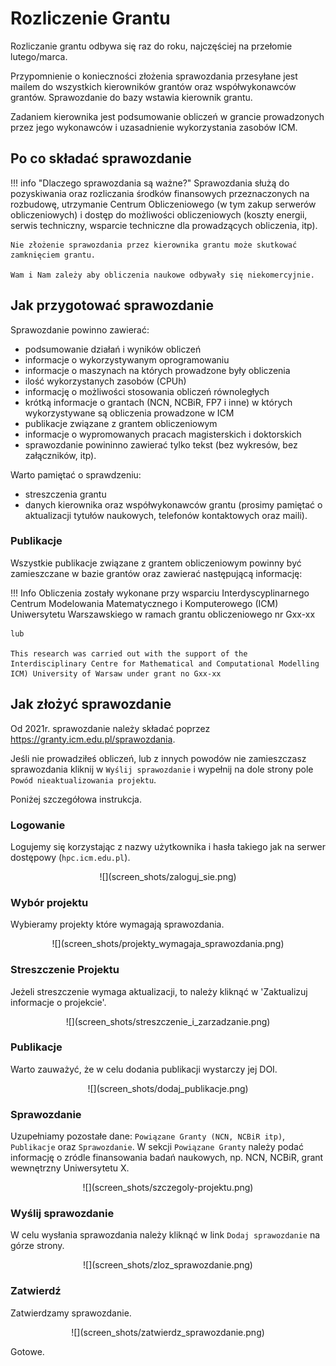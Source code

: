
# Rozliczenie Grantu

Rozliczanie grantu odbywa się raz do roku, najczęściej na przełomie lutego/marca.

Przypomnienie o konieczności złożenia sprawozdania przesyłane jest mailem do wszystkich kierowników grantów oraz współwykonawców grantów. Sprawozdanie do bazy wstawia kierownik grantu.

Zadaniem kierownika jest podsumowanie obliczeń w grancie prowadzonych
przez jego wykonawców i uzasadnienie wykorzystania zasobów ICM.

## Po co składać sprawozdanie

!!! info "Dlaczego sprawozdania są ważne?"
    Sprawozdania służą do pozyskiwania oraz rozliczania środków finansowych przeznaczonych na rozbudowę, utrzymanie Centrum Obliczeniowego (w tym zakup serwerów obliczeniowych) i dostęp do możliwości obliczeniowych (koszty energii, serwis techniczny, wsparcie techniczne dla prowadzących obliczenia, itp).

    Nie złożenie sprawozdania przez kierownika grantu może skutkować zamknięciem grantu.

    Wam i Nam zależy aby obliczenia naukowe odbywały się niekomercyjnie.

## Jak przygotować sprawozdanie

Sprawozdanie powinno zawierać:

- podsumowanie działań i wyników obliczeń
- informacje o wykorzystywanym oprogramowaniu
- informacje o maszynach na których prowadzone były obliczenia
- ilość wykorzystanych zasobów (CPUh)
- informację o możliwości stosowania obliczeń równoległych
- krótką informacje o grantach (NCN, NCBiR, FP7 i inne) w których wykorzystywane są obliczenia prowadzone w ICM
- publikacje związane z grantem obliczeniowym
- informacje o wypromowanych pracach magisterskich i doktorskich
- sprawozdanie powininno zawierać tylko tekst (bez wykresów, bez załączników, itp).

Warto pamiętać o sprawdzeniu:

- streszczenia grantu
- danych kierownika oraz współwykonawców grantu (prosimy pamiętać o aktualizacji tytułów naukowych, telefonów kontaktowych oraz maili).

### Publikacje

Wszystkie publikacje związane z grantem obliczeniowym powinny być
zamieszczane w bazie grantów oraz zawierać następującą informację:

!!! Info
    Obliczenia zostały wykonane przy wsparciu Interdyscyplinarnego Centrum
    Modelowania Matematycznego i Komputerowego (ICM) Uniwersytetu Warszawskiego 
    w ramach grantu obliczeniowego nr Gxx-xx

    lub 

    This research was carried out with the support of the
    Interdisciplinary Centre for Mathematical and Computational Modelling
    ICM) University of Warsaw under grant no Gxx-xx

## Jak złożyć sprawozdanie

Od 2021r. sprawozdanie należy składać poprzez <https://granty.icm.edu.pl/sprawozdania>.

Jeśli nie prowadziłeś obliczeń, lub z innych powodów nie zamieszczasz sprawozdania kliknij w `Wyślij sprawozdanie` i wypełnij na dole strony pole `Powód nieaktualizowania projektu`.

Poniżej szczegółowa instrukcja.

### Logowanie

Logujemy się korzystając z nazwy użytkownika i hasła takiego jak na serwer dostępowy (`hpc.icm.edu.pl`).

<center> ![](screen_shots/zaloguj_sie.png) </center>

### Wybór projektu

Wybieramy projekty które wymagają sprawozdania.

<center> ![](screen_shots/projekty_wymagaja_sprawozdania.png) </center>

### Streszczenie Projektu

Jeżeli streszczenie wymaga aktualizacji, to należy kliknąć w 'Zaktualizuj informacje o projekcie'.

<center> ![](screen_shots/streszczenie_i_zarzadzanie.png) </center>

### Publikacje

Warto zauważyć, że w celu dodania publikacji wystarczy jej DOI.

<center> ![](screen_shots/dodaj_publikacje.png) </center>

### Sprawozdanie

Uzupełniamy pozostałe dane: `Powiązane Granty (NCN, NCBiR itp)`, `Publikacje` oraz `Sprawozdanie`.
W sekcji `Powiązane Granty` należy podać informację o zródle finansowania badań naukowych, np. NCN, NCBiR, grant wewnętrzny Uniwersytetu X.

<center> ![](screen_shots/szczegoly-projektu.png) </center>

### Wyślij sprawozdanie

W celu wysłania sprawozdania należy kliknąć w link `Dodaj sprawozdanie` na górze strony.

<center> ![](screen_shots/zloz_sprawozdanie.png) </center>

### Zatwierdź

Zatwierdzamy sprawozdanie.

<center> ![](screen_shots/zatwierdz_sprawozdanie.png) </center>

Gotowe.
